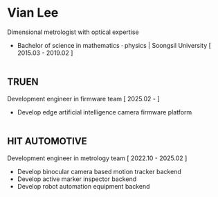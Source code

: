 # Vian Lee #
Dimensional metrologist with optical expertise
- Bachelor of science in mathematics · physics | Soongsil University [ 2015.03 - 2019.02 ]
<br/></br>
## TRUEN ##
Development engineer in firmware team [ 2025.02 - ]
- Develop edge artificial intelligence camera firmware platform
<br/></br>
## HIT AUTOMOTIVE ## 
Development engineer in metrology team [ 2022.10 - 2025.02 ]
- Develop binocular camera based motion tracker backend
- Develop active marker inspector backend
- Develop robot automation equipment backend
  
<!---
Metrologist-Vian/Metrologist-Vian is a ✨ special ✨ repository because its `README.md` (this file) appears on your GitHub profile.
You can click the Preview link to take a look at your changes.
--->
